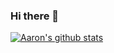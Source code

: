 ### Hi there 👋

[![Aaron's github stats](https://github-readme-stats.vercel.app/api?username=aaronsingleterry10)](https://github.com/aaronsingleterry10/github-readme-stats)

<!--
**aaronsingleterry10/aaronsingleterry10** is a ✨ _special_ ✨ repository because its `README.md` (this file) appears on your GitHub profile.

Here are some ideas to get you started:

- 🔭 I’m currently working on ...
- 🌱 I’m currently learning ...
- 👯 I’m looking to collaborate on ...
- 🤔 I’m looking for help with ...
- 💬 Ask me about ...
- 📫 How to reach me: ...
- 😄 Pronouns: ...
- ⚡ Fun fact: ...
-->
